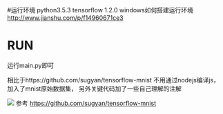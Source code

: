 #运行环境
python3.5.3
tensorflow 1.2.0
windows如何搭建运行环境
http://www.jianshu.com/p/f14960671ce3
# RUN
运行main.py即可

相比于https://github.com/sugyan/tensorflow-mnist
不用通过nodejs编译js，加入了mnist原始数据集，
另外关键代码加了一些自己理解的注解

![](https://cloud.githubusercontent.com/assets/80381/11339453/f04f885e-923c-11e5-8845-33c16978c54d.gif)
参考
https://github.com/sugyan/tensorflow-mnist
